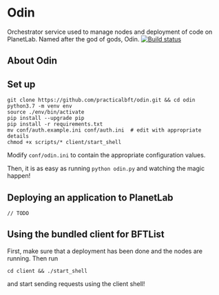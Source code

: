 # Odin
Orchestrator service used to manage nodes and deployment of code on PlanetLab. Named after the god of gods, Odin.
[![Build status](https://travis-ci.org/practicalbft/odin.svg?branch=master)](https://travis-ci.org/travis-ci/travis-web)


## About Odin
## Set up
```
git clone https://github.com/practicalbft/odin.git && cd odin
python3.7 -m venv env
source ./env/bin/activate
pip install --upgrade pip
pip install -r requirements.txt
mv conf/auth.example.ini conf/auth.ini  # edit with appropriate details
chmod +x scripts/* client/start_shell
```

Modify `conf/odin.ini` to contain the appropriate configuration values.

Then, it is as easy as running `python odin.py` and watching the magic happen!

## Deploying an application to PlanetLab
`// TODO`

## Using the bundled client for BFTList
First, make sure that a deployment has been done and the nodes are running. Then run
```
cd client && ./start_shell
```
and start sending requests using the client shell!